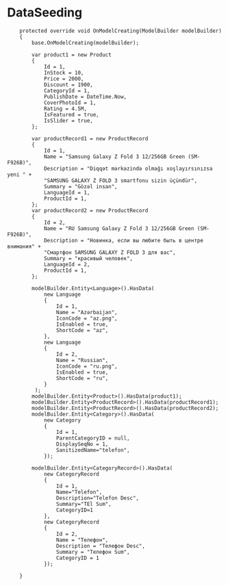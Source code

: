 # DataSeeding


        protected override void OnModelCreating(ModelBuilder modelBuilder)
        {
            base.OnModelCreating(modelBuilder);

            var product1 = new Product
            {
                Id = 1,
                InStock = 10,
                Price = 2000,
                Discount = 1900,
                CategoryId = 1,
                PublishDate = DateTime.Now,
                CoverPhotoId = 1,
                Rating = 4.5M,
                IsFeatured = true,
                IsSlider = true,
            };

            var productRecord1 = new ProductRecord
            {
                Id = 1,
                Name = "Samsung Galaxy Z Fold 3 12/256GB Green (SM-F926B)",
                Description = "Diqqət mərkəzində olmağı xoşlayırsınızsa yeni " +
                "SAMSUNG GALAXY Z FOLD 3 smartfonu sizin üçündür",
                Summary = "Gözəl insan",
                LanguageId = 1,
                ProductId = 1,
            };
            var productRecord2 = new ProductRecord
            {
                Id = 2,
                Name = "RU Samsung Galaxy Z Fold 3 12/256GB Green (SM-F926B)",
                Description = "Новинка, если вы любите быть в центре внимания" +
                "Смартфон SAMSUNG GALAXY Z FOLD 3 для вас",
                Summary = "красивый человек",
                LanguageId = 2,
                ProductId = 1,
            };
            
            modelBuilder.Entity<Language>().HasData(
                new Language
                {
                    Id = 1,
                    Name = "Azərbaijan",
                    IconCode = "az.png",
                    IsEnabled = true,
                    ShortCode = "az",
                },
                new Language
                {
                    Id = 2,
                    Name = "Russian",
                    IconCode = "ru.png",
                    IsEnabled = true,
                    ShortCode = "ru",
                }
             );
            modelBuilder.Entity<Product>().HasData(product1);
            modelBuilder.Entity<ProductRecord>().HasData(productRecord1);
            modelBuilder.Entity<ProductRecord>().HasData(productRecord2);
            modelBuilder.Entity<Category>().HasData(
                new Category
                {
                    Id = 1,
                    ParentCategoryID = null,
                    DisplaySeqNo = 1,
                    SanitizedName="telefon",
                });

            modelBuilder.Entity<CategoryRecord>().HasData(
                new CategoryRecord
                {
                    Id = 1,
                    Name="Telefon",
                    Description="Telefon Desc",
                    Summary="TEl Sum",
                    CategoryID=1
                },
                new CategoryRecord
                {
                    Id = 2,
                    Name = "Телефон",
                    Description = "Телефон Desc",
                    Summary = "Телефон Sum",
                    CategoryID = 1
                });

        }
